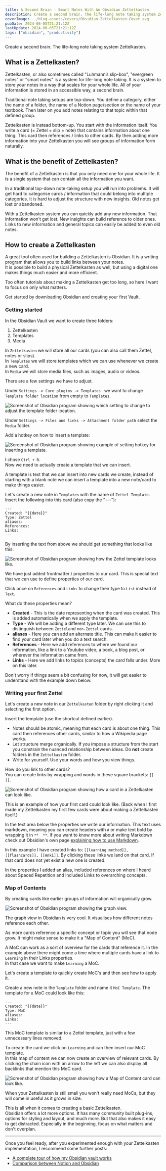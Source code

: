 ```yaml
---
title: A Second Brain - Smart Notes With An Obsidian Zettelkasten
description: Create a second brain. The life-long note taking system Zettelkasten.
coverImage: ../blog-assets/covers/Obsidian-Zettelkasten-Cover.svg
pubDate: 2024-06-05T21:21:12Z
lastUpdate: 2024-06-05T21:21:12Z
tags: ["obsidian", "productivity"]
---
```


Create a second brain. The life-long note taking system Zettelkasten.

## What is a Zettelkasten?
Zettelkasten, or also sometimes called "Luhmann’s slip-box", "evergreen notes" or "smart notes" is a system for life-long note taking. It is a system to store your notes in a way that scales for your whole life. All of your information is stored in an accessible way, a second brain.

Traditional note taking setups are top-down. You define a category, either the name of a folder, the name of a Notion page/section or the name of your textbook. Then later on you add notes relating to that topic within that defined group.

Zettelkasten is instead bottom-up. You start with the information itself. You write a card (= Zettel = slip = note) that contains information about one thing. This card then references / links to other cards. By then adding more information into your Zettelkasten you will see groups of information form naturally.

## What is the benefit of Zettelkasten?
The benefit of a Zettelkasten is that you only need one for your whole life. It is a single system that can contain all the information you want.

In a traditional top-down note-taking setup you will run into problems. It will get hard to categorise cards / information that could belong into multiple categories. It is hard to adjust the structure with new insights. Old notes get lost or abandoned.

With a Zettelkasten system you can quickly add any new information. That information won't get lost. New insights can build reference to older ones. Links to new information and general topics can easily be added to even old notes.

## How to create a Zettelkasten
A great tool often used for building a Zettelkasten is Obsidian. It is a writing program that allows you to build links between your notes.  
It is possible to build a physical Zettelkasten as well, but using a digital one makes things much easier and more efficient.

Too often tutorials about making a Zettelkasten get too long, so here I want to focus on only what matters.

Get started by downloading Obsidian and creating your first Vault.

### Getting started
In the Obsidian Vault we want to create three folders:
1. Zettelkasten
2. Templates
3. Media

In `Zettelkasten` we will store all our cards (you can also call them Zettel, notes or slips).  
In `Templates` we will store templates which we can use whenever we create a new card.  
In `Media` we will store media files, such as images, audio or videos.

There are a few settings we have to adjust.

Under `Settings -> Core plugins -> Templates ` we want to change `Template folder location` from empty to `Templates`.

![Screenshot of Obsidian program showing which setting to change to adjust the template folder location.](../blog-assets/images/Obsidian-Zettelkasten-Setup-Template-Settings.png)

Under `Settings -> Files and links -> Attachment folder path` select the `Media` folder.

Add a hotkey on how to insert a template:

![Screenshot of Obsidian program showing example of setting hotkey for inserting a template.](../blog-assets/images/Obsidian-Zettelkasten-Setup-Template-Hotkey.png)

I chose `Ctrl + R`.  
Now we need to actually create a template that we can insert.

A template is text that we can insert into new cards we create, instead of starting with a blank note we can insert a template into a new note/card to make things easier.

Let's create a new note in `Templates` with the name of `Zettel Template`.
Insert the following into this card (also copy the "---"):

```
---
Created: "{{date}}"
Type: Zettel
aliases: 
References: 
Links:
---
```

By inserting the text from above we should get something that looks like this:

![Screenshot of Obsidian program showing how the Zettel template looks like.](../blog-assets/images/Obsidian-Zettelkasten-Setup-Zettel-Template.png)

We have just added frontmatter / properties to our card. This is special text that we can use to define properties of our card.

Click once on `References` and `Links` to change their type to `List` instead of `Text`.

What do these properties mean?
- **Created** - This is the date representing when the card was created. This is added automatically when we apply the template.
- **Type** - We will be adding a different type later. We can use this to distinguish between `Zettel`and `non-Zettel` cards.
- **aliases** - Here you can add an alternate title. This can make it easier to find your card later when you do a text search.
- **References** - Here we add references to where we found our information, like a link to a Youtube video, a book, a blog post, or wherever the information came from.
- **Links** - Here we add links to topics (concepts) the card falls under. More on this later.

Don't worry if things seem a bit confusing for now, it will get easier to understand with the example down below.

### Writing your first Zettel
Let's create a new note in our `Zettelkasten` folder by right clicking it and selecting the first option.

Insert the template (use the shortcut defined earlier).

- Notes should be atomic, meaning that each card is about one thing. This card then references other cards, similar to how a Wikipedia page works.
- Let structure merge organically. If you impose a structure from the start you constrain the nuanced relationship between ideas. Do **not** create folders in the `Zettelkasten` folder.  
- Write for yourself. Use your words and how you view things.

How do you link to other cards?  
You can create links by wrapping and words in these square brackets: `[[  ]]`.

![Screenshot of Obsidian program showing how a card in a Zettelkasten can look like.](../blog-assets/images/Obsidian-Zettelkasten-Setup-Card-Example.png)

This is an example of how your first card could look like. (Back when I first made my Zettelkasten my first few cards were about making a Zettelkasten itself.)

In the text area below the properties we write our information. This text uses markdown, meaning you can create headers with `#` or make text bold by wrapping it in `**  **`. If you want to know more about writing Markdown check out Obsidian's own page [explaining how to use Markdown](https://help.obsidian.md/Editing+and+formatting/Basic+formatting+syntax).

In this example I have created links to: `[[learning method]], [[flashcards]], [[Anki]]`. By clicking these links we land on that card. If that card does not yet exist a new one is created.

In the properties I added an alias, included references on where I heard about Spaced Repetition and included Links to overarching concepts.

### Map of Contents
By creating cards like earlier groups of information will organically grow.

![Screenshot of Obsidian program showing the graph view.](../blog-assets/images/Obsidian-Zettelkasten-Setup-Graph-View.png)

The graph view in Obsidian is very cool. It visualises how different notes reference each other.

As more cards reference a specific concept or topic you will see that node grow. It might make sense to make it a "Map of Content" (MoC).

A MoC can work as a sort of overview for the cards that reference it. In the example above there might come a time where multiple cards have a link to `Learning` in their Links properties.  
In that case we want to make `Learning` a MoC.

Let's create a template to quickly create MoC's and then see how to apply it.

Create a new note in the `Template` folder and name it `MoC Template`. The template for a MoC could look like this:

```
---
Created: "{{date}}"
Type: MoC
aliases: 
Links:
---
```

This MoC template is similar to a Zettel template, just with a few unnecessary lines removed.

To create the card we click on `Learning` and can then insert our MoC template.  
In this map of content we can now create an overview of relevant cards. By clicking the chain icon with an arrow to the left we can also display all backlinks that mention this MoC card.

![Screenshot of Obsidian program showing how a Map of Content card can look like.](../blog-assets/images/Obsidian-Zettelkasten-Setup-MOC-Example.png)

When your Zettelkasten is still small you won't really need MoCs, but they will come in useful as it grows in size.

This is all when it comes to creating a basic Zettelkasten.  
Obsidian offers a lot more options. It has many community built plug-ins, options for styling and layout, and much more. But that also makes it easy to get distracted. Especially in the beginning, focus on what matters and don't overplan.

---

Once you feel ready, after you experimented enough with your Zettelkasten implementation, I recommend some further posts:
- [A complete tour of how my Obsidian vault works](/blog/obsidian-vault)
- [Comparison between Notion and Obsidian](/blog/notion-obsidian-comparison)